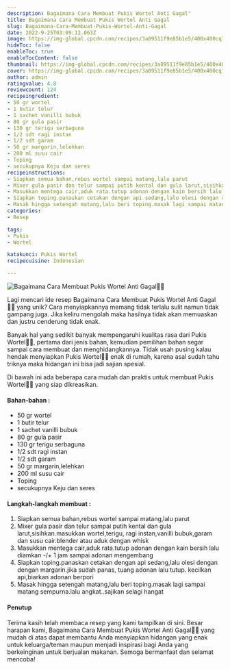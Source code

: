 ```yaml
---
description: Bagaimana Cara Membuat Pukis Wortel Anti Gagal"
title: Bagaimana Cara Membuat Pukis Wortel Anti Gagal
slug: Bagaimana-Cara-Membuat-Pukis-Wortel-Anti-Gagal
date: 2022-9-25T03:09:12.063Z
image: https://img-global.cpcdn.com/recipes/3a09511f9e85b1e5/400x400cq70/photo.jpg
hideToc: false
enableToc: true
enableTocContent: false
thumbnail: https://img-global.cpcdn.com/recipes/3a09511f9e85b1e5/400x400cq70/photo.jpg
cover: https://img-global.cpcdn.com/recipes/3a09511f9e85b1e5/400x400cq70/photo.jpg
author: admin
ratingvalue: 4.8
reviewcount: 124
recipeingredient:
- 50 gr wortel
- 1 butir telur
- 1 sachet vanilli bubuk
- 80 gr gula pasir
- 130 gr terigu serbaguna
- 1/2 sdt ragi instan
- 1/2 sdt garam
- 50 gr margarin,lelehkan
- 200 ml susu cair
- Toping
- secukupnya Keju dan seres
recipeinstructions:
- Siapkan semua bahan,rebus wortel sampai matang,lalu parut
- Mixer gula pasir dan telur sampai putih kental dan gula larut,sisihkan.masukkan wortel,terigu, ragi instan,vanilli bubuk,garam dan susu cair.blender atau aduk dengan whisk
- Masukkan mentega cair,aduk rata.tutup adonan dengan kain bersih lalu diamkan -/+ 1 jam sampai adonan mengembang
- Siapkan toping.panaskan cetakan dengan api sedang,lalu olesi dengan dengan margarin.jika sudah panas, tuang adonan lalu tutup. kecilkan api,biarkan adonan berpori
- Masak hingga setengah matang,lalu beri toping.masak lagi sampai matang sempurna.lalu angkat..sajikan selagi hangat
categories:
- Resep

tags:
- Pukis
- Wortel

katakunci: Pukis Wortel
recipecuisine: Indonesian

---
```


![Bagaimana Cara Membuat Pukis Wortel Anti Gagal👩‍🍳](https://img-global.cpcdn.com/recipes/3a09511f9e85b1e5/400x400cq70/photo.jpg)

Lagi mencari ide resep Bagaimana Cara Membuat Pukis Wortel Anti Gagal👩‍🍳 yang unik? Cara menyiapkannya memang tidak terlalu sulit namun tidak gampang juga. Jika keliru mengolah maka hasilnya tidak akan memuaskan dan justru cenderung tidak enak.

Banyak hal yang sedikit banyak mempengaruhi kualitas rasa dari Pukis Wortel👩‍🍳, pertama dari jenis bahan, kemudian pemilihan bahan segar sampai cara membuat dan menghidangkannya. Tidak usah pusing kalau hendak menyiapkan Pukis Wortel👩‍🍳 enak di rumah, karena asal sudah tahu triknya maka hidangan ini bisa jadi sajian spesial.

Di bawah ini ada beberapa cara mudah dan praktis untuk membuat Pukis Wortel👩‍🍳 yang siap dikreasikan.

<!--inarticleads1-->

#### Bahan-bahan :

- 50 gr wortel
- 1 butir telur
- 1 sachet vanilli bubuk
- 80 gr gula pasir
- 130 gr terigu serbaguna
- 1/2 sdt ragi instan
- 1/2 sdt garam
- 50 gr margarin,lelehkan
- 200 ml susu cair
- Toping
- secukupnya Keju dan seres

<!--inarticleads2-->

#### Langkah-langkah membuat :

1. Siapkan semua bahan,rebus wortel sampai matang,lalu parut
1. Mixer gula pasir dan telur sampai putih kental dan gula larut,sisihkan.masukkan wortel,terigu, ragi instan,vanilli bubuk,garam dan susu cair.blender atau aduk dengan whisk
1. Masukkan mentega cair,aduk rata.tutup adonan dengan kain bersih lalu diamkan -/+ 1 jam sampai adonan mengembang
1. Siapkan toping.panaskan cetakan dengan api sedang,lalu olesi dengan dengan margarin.jika sudah panas, tuang adonan lalu tutup. kecilkan api,biarkan adonan berpori
1. Masak hingga setengah matang,lalu beri toping.masak lagi sampai matang sempurna.lalu angkat..sajikan selagi hangat

#### Penutup

Terima kasih telah membaca resep yang kami tampilkan di sini. Besar harapan kami, Bagaimana Cara Membuat Pukis Wortel Anti Gagal👩‍🍳 yang mudah di atas dapat membantu Anda menyiapkan hidangan yang enak untuk keluarga/teman maupun menjadi inspirasi bagi Anda yang berkeinginan untuk berjualan makanan. Semoga bermanfaat dan selamat mencoba!